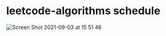 # leetcode-algorithms schedule
![Screen Shot 2021-09-03 at 15 51 46](https://user-images.githubusercontent.com/78831085/132059221-0e62f279-3bf0-4af3-ad04-61145d8e6562.png)


